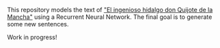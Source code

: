 This repository models the text of ["El ingenioso hidalgo don Quijote de la Mancha"](https://es.wikipedia.org/wiki/Don_Quijote_de_la_Mancha) using a Recurrent Neural Network. The final goal is to generate some new sentences.

Work in progress!